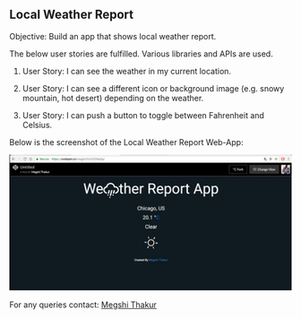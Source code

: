 ## Local Weather Report

Objective: Build an app that shows local weather report.

The below user stories are fulfilled. Various libraries and APIs are used.

1. User Story: I can see the weather in my current location.

2. User Story: I can see a different icon or background image (e.g. snowy mountain, hot desert) depending on the weather.

3. User Story: I can push a button to toggle between Fahrenheit and Celsius.

Below is the screenshot of the Local Weather Report Web-App:

![My picture](https://github.com/megshithakur1/Local-Weather-Report/blob/master/screenshots/1.png)


For any queries contact: [Megshi Thakur](https://www.linkedin.com/in/megshithakur/) 
